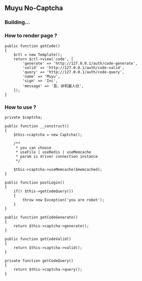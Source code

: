 ## Muyu No-Captcha

### Building...

### How to render page ?
    public function getCode()
    {
        $ctl = new Template();
        return $ctl->view('code', [
            'generate' => 'http://127.0.0.1/auth/code-generate',
            'valid' => 'http://127.0.0.1/auth/code-valid',
            'query' => 'http://127.0.0.1/auth/code-query',
            'name' => 'Muyu',
            'sign' => 'Inc',
            'message' => '吾，非机器人也',
        ]);
    }
    
### How to use ?

    private $captcha;
        
    public function __construct()
    {
        $this->captcha = new Captcha();
        
        /**
         * you can choose
         * useFile | useRedis | useMemcache
         * param is driver connection instance
         */
                  
        $this->captcha->useMemcache($memcached);
    }
        
    public function postLogin()
    {
        if(! $this->getCodeQuery())
        {
            throw new Exception('you are robot');
        }
    }
        
    public function getCodeGenerate()
    {
        return $this->captcha->generate();
    }
        
    public function getCodeValid()
    {
        return $this->captcha->valid();
    }
        
    private function getCodeQuery()
    {
        return $this->captcha->query();
    }